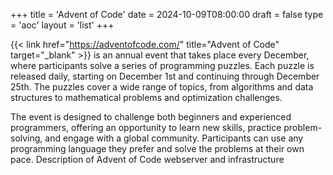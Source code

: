 +++
title = 'Advent of Code'
date = 2024-10-09T08:00:00
draft = false
type = 'aoc'
layout = 'list'
+++

{{< link href="https://adventofcode.com/" title="Advent of Code" target="_blank" >}} is an annual event that takes 
place every December, where participants solve a series of programming puzzles. Each puzzle is released daily, starting
on December 1st and continuing through December 25th. The puzzles cover a wide range of topics, from algorithms and 
data structures to mathematical problems and optimization challenges.

The event is designed to challenge both beginners and experienced programmers, offering an opportunity to learn new 
skills, practice problem-solving, and engage with a global community. Participants can use any programming language 
they prefer and solve the problems at their own pace. Description of Advent of Code webserver and infrastructure
